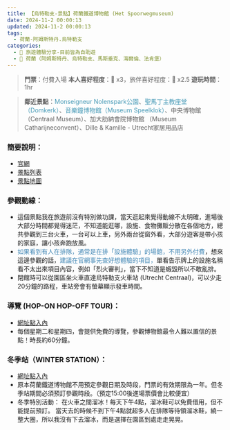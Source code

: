 ```yaml
---
title: 【烏特勒支-景點】荷蘭鐵道博物館 (Het Spoorwegmuseum)
date: 2024-11-2 00:00:13
updated: 2024-11-2 00:00:13
tags:
  - 荷蘭-阿姆斯特丹.烏特勒支
categories: 
  - 🌴 旅遊體驗分享-目前皆為自助遊
  - 🥥 荷蘭（阿姆斯特丹、烏特勒支、馬斯垂克、海爾倫、法肯堡）
---
```

>**門票**：付費入場
>**本人喜好程度**：🌝 x3，旅伴喜好程度：🌝 x2.5
>**遊玩時間**：1hr
<!-- more -->
>**鄰近景點**：<font color=#4599B6>Monseigneur Nolenspark公園</font>、<font color=#4599B6>聖馬丁主教座堂（Domkerk）</font>、<font color=#4599B6>音樂鐘博物館（Museum Speelklok）</font>、中央博物館（Centraal Museum）、加大肋納會院博物館
（Museum Catharijneconvent）、Dille & Kamille - Utrecht家居用品店


### 簡要說明：
+ [官網](https://www.spoorwegmuseum.nl/)
+ [景點列表](https://www.spoorwegmuseum.nl/en/discover/now-in-the-museum/)
+ [景點地圖](https://www.spoorwegmuseum.nl/en/visit/map/#the-great-discovery)

### 參觀動線：
+ 這個景點我在旅遊前沒有特別做功課，當天逛起來覺得動線不太明確，進場後大部分時間都覺得迷茫，不知道能逛哪，設施、食物攤販分散在各個地方，總共參觀到三台火車，一台可以上車，另外兩台從窗外看，大部分遊客是帶小孩的家庭，讓小孩奔跑放風。
+ <font color=#4287B5>如果看到有人在排隊，通常是在排「設施體驗」的場館，不用另外付費</font>，想來這邊參觀的話，<font color=#4287B5>建議在官網事先查好想體驗的項目，</font>單看告示牌上的設施名稱看不太出來項目內容，例如「烈火審判」，當下不知道是蝦毀所以不敢亂排。
+ 閉館時可以從園區坐火車直達烏特勒支火車站 (Utrecht Centraal)，可以少走20分鐘的路程，車站旁會有螢幕顯示發車時間。
 
### 導覽 (HOP-ON HOP-OFF TOUR)：
+ [網址點入內](https://www.spoorwegmuseum.nl/en/ontdek/nu-in-het-museum/bonus-day/)
+ 每個星期二和星期四，會提供免費的導覽，參觀博物館最令人難以置信的景點！時長約60分鐘。
 
### 冬季站（WINTER STATION）：
+ [網址點入內](https://www.spoorwegmuseum.nl/ontdek/nu-in-het-museum/winter-station/)
+ 原本荷蘭鐵道博物館不用預定參觀日期及時段，門票的有效期限為一年。但冬季站期間必須預訂參觀時段。（預定15:00後進場票價會比較便宜）
+ 冬季特別活動：
在火車之間溜冰！每天下午4點，溜冰鞋可以免費借用，但不能提前預訂。
當天去的時候不到下午4點就超多人在排隊等待領溜冰鞋，繞一整大圈，所以我沒有下去溜冰，而是選擇在園區到處走走晃晃。

 
